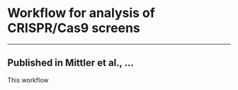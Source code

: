 # Workflow for analysis of CRISPR/Cas9 screens
---
## Published in Mittler et al., ...

This workflow 



